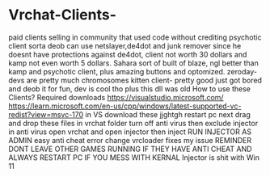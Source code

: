# Vrchat-Clients-
paid clients selling in community that used code without crediting 
psychotic client sorta deob can use netslayer,de4dot and junk remover since he doesnt have protections against de4dot, client not worth 30 dollars and kamp not even worth 5 dollars.
Sahara sort of built of blaze, ngl better than kamp and psychotic client, plus amazing buttons and optomized.
zeroday- devs are pretty much chromosomes 
kitten client- pretty good just got bored and deob it for fun, dev is cool tho plus this dll was old 
How to use these Clients?
Required downloads https://visualstudio.microsoft.com/ https://learn.microsoft.com/en-us/cpp/windows/latest-supported-vc-redist?view=msvc-170 in VS download these jjghtgh restart pc next drag and drop these files in vrchat folder turn off anti virus then exclude injector in anti virus open vrchat and open injector then inject RUN INJECTOR AS ADMIN easy anti cheat error change vrcloader fixes my issue REMINDER DONT LEAVE OTHER GAMES RUNNING IF THEY HAVE ANTI CHEAT AND ALWAYS RESTART PC IF YOU MESS WITH KERNAL Injector is shit with Win 11
